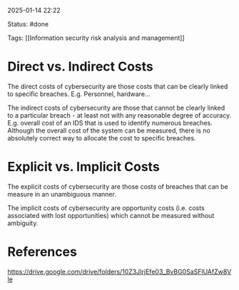 2025-01-14 22:22

Status: #done 

Tags: [[Information security risk analysis and management]]

# Direct vs. Indirect Costs

The direct costs of cybersecurity are those costs that can be clearly linked to specific breaches. E.g. Personnel, hardware...

The indirect costs of cybersecurity are those that cannot be clearly linked to a particular breach - at least not with any reasonable degree of accuracy. E.g. overall cost of an IDS that is used to identify numerous breaches. Although the overall cost of the system can be measured, there is no absolutely correct way to allocate the cost to specific breaches.

# Explicit vs. Implicit Costs

The explicit costs of cybersecurity are those costs of breaches that can be measure in an unambiguous manner.

The implicit costs of cybersecurity are opportunity costs (i.e. costs associated with lost opportunities) which cannot be measured without ambiguity.

# References

https://drive.google.com/drive/folders/10Z3JIrjEfe03_BvBG0SaSFlUAfZw8Vle